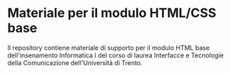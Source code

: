 # Materiale per il modulo HTML/CSS base

Il repository contiene materiale di supporto per il modulo HTML base dell'insenamento Informatica I del corso di laurea Interfacce e Tecnologie della Comunicazione dell'Università di Trento.

